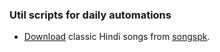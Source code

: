 ### Util scripts for daily automations
  * [Download](https://github.com/ritikesh/Utils/blob/master/songspk.rb) classic Hindi songs from [songspk](http://www.songspk.link/).
